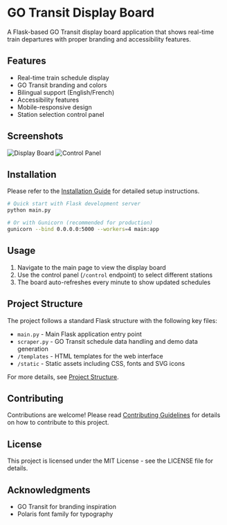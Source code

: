 # GO Transit Display Board

A Flask-based GO Transit display board application that shows real-time train departures with proper branding and accessibility features.

## Features

- Real-time train schedule display
- GO Transit branding and colors
- Bilingual support (English/French)
- Accessibility features
- Mobile-responsive design
- Station selection control panel

## Screenshots

![Display Board](https://via.placeholder.com/800x400?text=GO+Transit+Display+Board)
![Control Panel](https://via.placeholder.com/800x400?text=Control+Panel)

## Installation

Please refer to the [Installation Guide](INSTALLATION.md) for detailed setup instructions.

```bash
# Quick start with Flask development server
python main.py

# Or with Gunicorn (recommended for production)
gunicorn --bind 0.0.0.0:5000 --workers=4 main:app
```

## Usage

1. Navigate to the main page to view the display board
2. Use the control panel (`/control` endpoint) to select different stations
3. The board auto-refreshes every minute to show updated schedules

## Project Structure

The project follows a standard Flask structure with the following key files:

- `main.py` - Main Flask application entry point
- `scraper.py` - GO Transit schedule data handling and demo data generation
- `/templates` - HTML templates for the web interface
- `/static` - Static assets including CSS, fonts and SVG icons

For more details, see [Project Structure](attached_assets/PROJECT_STRUCTURE.md).

## Contributing

Contributions are welcome! Please read [Contributing Guidelines](CONTRIBUTING.md) for details on how to contribute to this project.

## License

This project is licensed under the MIT License - see the LICENSE file for details.

## Acknowledgments

- GO Transit for branding inspiration
- Polaris font family for typography